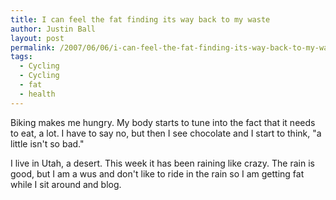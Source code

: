 ```yaml
---
title: I can feel the fat finding its way back to my waste
author: Justin Ball
layout: post
permalink: /2007/06/06/i-can-feel-the-fat-finding-its-way-back-to-my-waste/
tags:
  - Cycling
  - Cycling
  - fat
  - health
---
```



Biking makes me hungry. My body starts to tune into the fact that it needs to eat, a lot. I have to say no, but then I see chocolate and I start to think, "a little isn't so bad."

I live in Utah, a desert. This week it has been raining like crazy. The rain is good, but I am a wus and don't like to ride in the rain so I am getting fat while I sit around and blog.